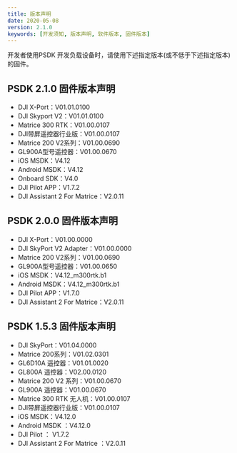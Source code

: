 ```yaml
---
title: 版本声明
date: 2020-05-08
version: 2.1.0
keywords: [开发须知, 版本声明, 软件版本, 固件版本]
---
```

开发者使用PSDK 开发负载设备时，请使用下述指定版本(或不低于下述指定版本)的固件。

## PSDK 2.1.0 固件版本声明

* DJI X-Port：V01.01.0100       
* DJI Skyport V2：V01.01.0100       
* Matrice 300 RTK：V01.00.0107       
* DJI带屏遥控器行业版：V01.00.0107       
* Matrice 200 V2系列：V01.00.0690       
* GL900A型号遥控器：V01.00.0670       
* iOS MSDK：V4.12       
* Android MSDK：V4.12       
* Onboard SDK：V4.0    
* DJI Pilot APP：V1.7.2       
* DJI Assistant 2 For Matrice：V2.0.11       


## PSDK 2.0.0 固件版本声明
* DJI X-Port：V01.00.0000       
* DJI SkyPort V2 Adapter：V01.00.0000       
* Matrice 200 V2系列：V01.00.0690       
* GL900A型号遥控器：V01.00.0650       
* iOS MSDK：V4.12_m300rtk.b1       
* Android MSDK：V4.12_m300rtk.b1       
* DJI Pilot APP：V1.7.0       
* DJI Assistant 2 For Matrice：V2.0.11       

## PSDK 1.5.3 固件版本声明

* DJI SkyPort：V01.04.0000       
* Matrice 200系列：V01.02.0301       
* GL6D10A 遥控器：V01.01.0020       
* GL800A 遥控器：V02.00.0120       
* Matrice 200 V2 系列：V01.00.0670       
* GL900A 遥控器：V01.00.0670       
* Matrice 300 RTK 无人机：V01.00.0107       
* DJI带屏遥控器行业版：V01.00.0107       
* iOS MSDK：V4.12.0       
* Android MSDK ：V4.12.0       
* DJI Pilot ： V1.7.2       
* DJI Assistant 2 For Matrice ：V2.0.11       
